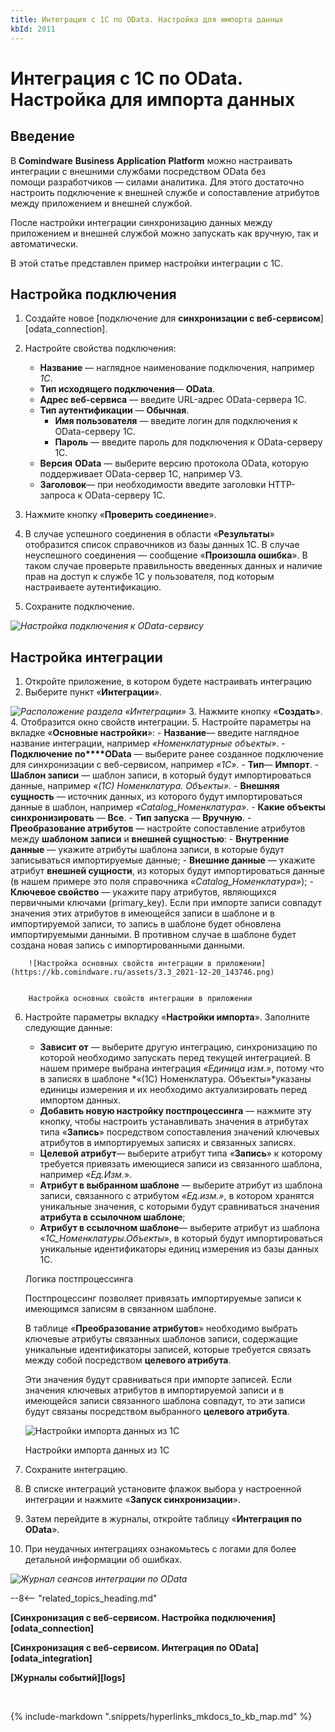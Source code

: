 ```yaml
---
title: Интеграция с 1С по OData. Настройка для импорта данных
kbId: 2011
---
```


# Интеграция с 1С по OData. Настройка для импорта данных

## Введение

В **Comindware** **Business** **Application** **Platform** можно настраивать интеграции с внешними службами посредством OData без помощи разработчиков — силами аналитика. Для этого достаточно настроить подключение к внешней службе и сопоставление атрибутов между приложением и внешней службой.

После настройки интеграции синхронизацию данных между приложением и внешней службой можно запускать как вручную, так и автоматически.

В этой статье представлен пример настройки интеграции с 1С.

## Настройка подключения

1. Создайте новое [подключение для **синхронизации с веб-сервисом**][odata_connection].
2. Настройте свойства подключения:

    - **Название** — наглядное наименование подключения, например *1С*.
    - **Тип исходящего подключения**— **OData**.
    - **Адрес веб-сервиса** — введите URL-адрес OData-сервера 1C.
    - **Тип аутентификации** — **Обычная**.
        - **Имя пользователя** — введите логин для подключения к OData-серверу 1C.
        - **Пароль** — введите пароль для подключения к OData-серверу 1C.
    - **Версия** **OData** — выберите версию протокола OData, которую поддерживает OData-сервер 1C, например V3.
    - **Заголовок**— при необходимости введите заголовки HTTP-запроса к OData-серверу 1C.
3. Нажмите кнопку «**Проверить соединение**».
4. В случае успешного соединения в области «**Результаты**» отобразится список справочников из базы данных 1С. В случае неуспешного соединения — сообщение «**Произошла ошибка**». В таком случае проверьте правильность введенных данных и наличие прав на доступ к службе 1С у пользователя, под которым настраиваете аутентификацию.
5. Сохраните подключение.   

_![Настройка подключения к OData-сервису](https://kb.comindware.ru/assets/3.1_2021-12-16_183857.png)_

## Настройка интеграции

1. Откройте приложение, в котором будете настраивать интеграцию
2. Выберите пункт «**Интеграции**». 

_![Расположение раздела «Интеграции»](https://kb.comindware.ru/assets/3.2_2021-12-20_162559.png)_
3. Нажмите кнопку «**Создать**».
4. Отобразится окно свойств интеграции.
5. Настройте параметры на вкладке «**Основные настройки**»: 
    - **Название**— введите наглядное название интеграции, например *«Номенклатурные объекты»*.
    - **Подключение по****OData** — выберите ранее созданное подключение для синхронизации с веб-сервисом, например *«1С»*.
    - **Тип**— **Импорт**.
    - **Шаблон записи** — шаблон записи, в который будут импортироваться данные, например *«(1С) Номенклатура. Объекты»*.
    - **Внешняя сущность** — источник данных, из которого будут импортироваться данные в шаблон, например *«Catalog\_Номенклатура»*.
    - **Какие объекты синхронизировать** — **Все**.
    - **Тип запуска** — **Вручную**.
    - **Преобразование атрибутов** — настройте сопоставление атрибутов между **шаблоном записи** и **внешней сущностью**:
        - **Внутренние данные** — укажите атрибуты шаблона записи, в которые будут записываться импортируемые данные;
        - **Внешние данные** — укажите атрибут **внешней сущности**, из которых будут импортироваться данные (в нашем примере это поля справочника *«Catalog\_Номенклатура»*);
        - **Ключевое свойство** — укажите пару атрибутов, являющихся первичными ключами (primary\_key). Если при импорте записи совпадут значения этих атрибутов в имеющейся записи в шаблоне и в импортируемой записи, то запись в шаблоне будет обновлена импортируемыми данными. В противном случае в шаблоне будет создана новая запись с импортированными данными.
        
        ![Настройка основных свойств интеграции в приложении](https://kb.comindware.ru/assets/3.3_2021-12-20_143746.png)
        
        
        Настройка основных свойств интеграции в приложении
6. Настройте параметры вкладку «**Настройки импорта**». Заполните следующие данные: 
    - **Зависит от** — выберите другую интеграцию, синхронизацию по которой необходимо запускать перед текущей интеграцией. В нашем примере выбрана интеграция *«Единица изм.»*, потому что в записях в шаблоне *«(1С) Номенклатура. Объекты»*указаны единицы измерения и их необходимо актуализировать перед импортом данных.
    - **Добавить новую настройку постпроцессинга** — нажмите эту кнопку, чтобы настроить устанавливать значения в атрибутах типа «**Запись**» посредством сопоставления значений ключевых атрибутов в импортируемых записях и связанных записях.
    - **Целевой атрибут**— выберите атрибут типа «**Запись**» к которому требуется привязать имеющиеся записи из связанного шаблона, например «*Ед.Изм.*».
    - **Атрибут в выбранном шаблоне** — выберите атрибут из шаблона записи, связанного с атрибутом *«Ед.изм.»*, в котором хранятся уникальные значения, с которыми будут сравниваться значения **атрибута в ссылочном шаблоне**;
    - **Атрибут в ссылочном шаблоне**— выберите атрибут из шаблона «*1С\_Номенклатуры.Объекты*», в который будут импортироваться уникальные идентификаторы единиц измерения из базы данных 1C.
    
    Логика постпроцессинга
    
    
    Постпроцессинг позволяет привязать импортируемые записи к имеющимся записям в связанном шаблоне.
    
    
    В таблице «**Преобразование атрибутов**» необходимо выбрать ключевые атрибуты связанных шаблонов записи, содержащие уникальные идентификаторы записей, которые требуется связать между собой посредством **целевого атрибута**.
    
    
    Эти значения будут сравниваться при импорте записей. Если значения ключевых атрибутов в импортируемой записи и в имеющейся записи связанного шаблона совпадут, то эти записи будут связаны посредством выбранного **целевого атрибута**.
    
    
    
    
    ![Настройки импорта данных из 1C](https://kb.comindware.ru/assets/3.4_2021-12-20_153936.png)
    
    
    Настройки импорта данных из 1C
7. Сохраните интеграцию.
8. В списке интеграций установите флажок выбора у настроенной интеграции и нажмите «**Запуск синхронизации**».
9. Затем перейдите в журналы, откройте таблицу «**Интеграция по OData**».
10. При неудачных интеграциях ознакомьтесь с логами для более детальной информации об ошибках.

_![Журнал сеансов интеграции по OData](https://kb.comindware.ru/assets/2022-02-15_09h13_27.png)_

--8<-- "related_topics_heading.md"

**[Синхронизация с веб-сервисом. Настройка подключения][odata_connection]**

**[Синхронизация с веб-сервисом. Интеграция по OData][odata_integration]**

**[Журналы событий][logs]**



 

{% include-markdown ".snippets/hyperlinks_mkdocs_to_kb_map.md" %}
